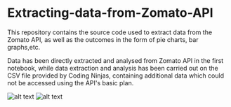 # Extracting-data-from-Zomato-API
This repository contains the source code used to extract data from the Zomato API, as well as the outcomes in the form of pie charts, bar graphs,etc.

Data has been directly extracted and analysed from Zomato API in the first notebook, while data extraction and analysis has been carried out on the CSV file provided by Coding Ninjas, containing additional data which could not be accessed using the API's basic plan.



![alt text](https://b.zmtcdn.com/images/developers/api_icon3.png?output-format=webp)                                                       ![alt text](https://b.zmtcdn.com/images/developers/api_icon1.png?output-format=webp)
